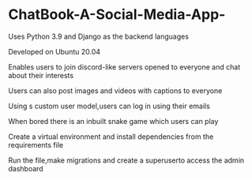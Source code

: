 # ChatBook-A-Social-Media-App-
Uses Python 3.9 and Django as the backend languages

Developed on Ubuntu 20.04

Enables users to join discord-like servers opened to everyone and chat about their interests

Users can also post images and videos with captions to everyone

Using s custom user model,users can log in using their emails

When bored there is an inbuilt snake game which users can play

Create a virtual environment and install dependencies from the requirements file

Run the file,make migrations and create a superuserto access the admin dashboard
